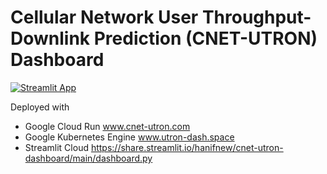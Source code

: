 # Cellular Network User Throughput-Downlink Prediction (CNET-UTRON) Dashboard

[![Streamlit App](https://static.streamlit.io/badges/streamlit_badge_black_white.svg)](https://share.streamlit.io/hanifnew/cnet-utron-dashboard/main/dashboard.py)

Deployed with 

* Google Cloud Run www.cnet-utron.com
* Google Kubernetes Engine www.utron-dash.space
* Streamlit Cloud https://share.streamlit.io/hanifnew/cnet-utron-dashboard/main/dashboard.py

